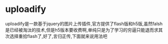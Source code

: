 # uploadify
uploadify是一款基于jquery的图片上传插件,官方提供了flash版和h5版,虽然falsh是已经被淘汰的技术,但是h5版本要收费啊,单纯只是为了学习的穷逼只能退而求其次选择重拾flash了,好了,言归正传,下面就来说用法吧